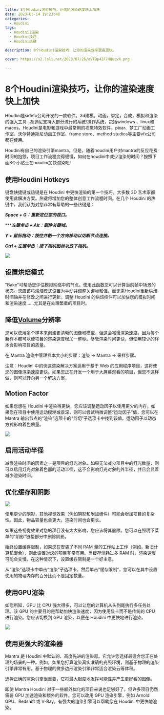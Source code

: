 ```yaml
---
title: 8个Houdini渲染技巧，让你的渲染速度快上加快
date: 2023-05-14 19:23:48
categories:
  - Houdini
tags:
  - HoudiniI渲染
  - Houdini技巧
  - Houdini热键

description: 8个Houdini渲染技巧，让你的渲染效率更高更快。

cover: https://s2.loli.net/2023/07/26/oVTDp4ZF7HQuqvX.png

---
```

# 8个Houdini渲染技巧，让你的渲染速度快上加快
Houdini是sidefx公司开发的一款软件。3d建模，动画，绑定，合成，模拟和渲染的强大工具…胡迪尼支持大部分流行的系统/操作系统，包括windows 、linux和macos。Houdini是电影和游戏中最常用的视觉特效软件。pixar、梦工厂动画工作室、沃尔特迪斯尼动画工作室、frame store、method studios等主要vfx公司都在使用。

Houdini有自己的渲染引擎mantra。但是，随着houdini用户对mantra的反应花费时间的抱怨，项目工作流程变得缓慢，如何在houdini中减少渲染的时间？按照下面8个小贴士在houdini加快渲染吧!

## 使用Houdini Hotkeys

键盘快捷键或热键是在 Houdini 中更快渲染的第一个技巧。大多数 3D 艺术家都使用此解决方案。热键将增加您的整体创意工作流程时间。在几个 Houdini 的热键中，我们认为对您非常有帮助的一些热键是：

***Space + G：重新定位您的视口。***

******左键单击 + Alt：删除关键帧。***

***Y + 鼠标拖动：按住并朝一个方向移动以切断节点连接。***

***Ctrl + 左键单击：按下相机图标以放下相机。***

![](https://s2.loli.net/2023/07/26/YhvDRNKcAEU8JCt.png)

## 设置烘焙模式

"Bake"可帮助您评估模拟网络中的节点。使用此函数您可以计算当前帧中场景的状态。您应该将烘焙模式设置为手动并调整关键帧和值，而无需Houdini重新烘焙时间轴并在修改之间进行更新。调整 Houdini 的烘焙控件可以加快您的模拟时间和渲染速度……尤其是在处理繁重的项目时。

## 降低[Volume](https://en.wikipedia.org/wiki/Volume)分辨率

您可以使用多个样本来创建更清晰的图像和模型，但这会减慢渲染速度。因为每个新样本都可以使项目的渲染速度增加一整秒。尽管渲染时间更快，但使用较少的样本会影响项目的质量。

在 Mantra 渲染中管理样本大小的步骤：渲染 → Mantra → 采样步骤。

注意：Houdini 中的快速渲染解决方案适用于基于 Web 的应用程序项目，这将使您的图像渲染速度更快。如果您正在开发一个用于大屏幕观看的项目，但您不这样做，则可以转向另一个解决方案。

## Motion Factor

如果您想在 Houdini 中渲染得更快，您应该调整运动因子以使用更少的内存。如果您在项目中使用运动模糊或景深，则可以尝试稍微调整“运动因子”值，您可以在 Mantra 输出节点的“渲染”选项卡的“剪切”子选项卡中找到该值。运动因子以动态方式影响着色质量。

![](https://s2.loli.net/2023/07/26/oVTDp4ZF7HQuqvX.png)

## 启用活动半径

减慢渲染时间的因素之一是项目的灯光对象。如果无法减少项目中的灯光数量，则可以启用灯光对象着色器的活动半径，这不会影响灯光对象的外半径，并且会显着减少渲染时间。

## 优化缓存和阴影

![](https://s2.loli.net/2023/07/26/FHxUdsmvBGqZaK9.png)

使用更少的阴影，其他视觉效果（例如阴影和附加组件）可能会增加项目的复杂性。因此，物品容量也会更大，渲染时间也会更长。

如果这些视觉效果对您的项目没有太大影响，您应该将其删除。您可以在照明下菜单的"阴影"链接部分中删除阴影。

始终设置缓存限制，如果您在安装了不同 RAM 量的工作站上工作（例如，新旧计算机混合），则此设置对您的项目非常有用。当缓存消耗过多 RAM 时，渲染速度可能会变慢。在这种情况下，设置缓存限制是一个好主意。

从“渲染”选项卡中单击“渲染”子选项卡，然后单击“缓存限制”，您可以在其中设置使用的物理内存的百分比而不是固定数量。

## 使用GPU渲染

如您所知，GPU 比 CPU 强大得多，可以让您的计算机从头到尾执行多任务处理。该 GPU 的主要目的是帮助加快渲染速度，因为使用显卡而不是传统的 CPU 进行渲染。您应该切换到 GPU 渲染，以便在 Houdini 中更快地进行渲染。

![](https://s2.loli.net/2023/07/26/R6o4CSPVseBtvl5.png)

## 使用更强大的渲染器

Mantra 是 Houdini 中默认的、高度先进的渲染器。它允许您选择最适合您正在处理的场景的一种。例如，如果您打算渲染真实准确的光照环境，则基于物理的渲染引擎非常有用。基于物理的微多边形渲染引擎非常适合渲染云等体积。

选择正确的渲染引擎很重要，它将最大限度地发挥可能性并产生更好看的图像。

即使 Mantra Houdini 对于一些额外优化的项目来说也足够好了，但许多项目仍然需要 GPU 加速渲染和额外的软件。您可以改用 GPU 渲染引擎，例如 Arnold GPU、Redshift 或 V-Ray。有强大的渲染引擎可以帮助您在 Houdini 中更快地渲染。





